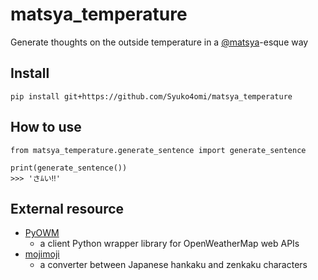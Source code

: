 # matsya_temperature
Generate thoughts on the outside temperature in a [@matsya](https://twitter.com/Matsya_)-esque way

## Install
```
pip install git+https://github.com/Syuko4omi/matsya_temperature
```

## How to use
```
from matsya_temperature.generate_sentence import generate_sentence

print(generate_sentence())
>>> 'さﾑい‼︎'
```

## External resource
- [PyOWM](https://pypi.org/project/pyowm/)
    - a client Python wrapper library for OpenWeatherMap web APIs
- [mojimoji](https://pypi.org/project/mojimoji/)
    - a converter between Japanese hankaku and zenkaku characters
